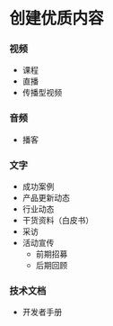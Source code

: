 # 创建优质内容

### 视频

* 课程
* 直播
* 传播型视频

### 音频

* 播客

### 文字

* 成功案例
* 产品更新动态
* 行业动态
* 干货资料（白皮书）
* 采访
* 活动宣传
  * 前期招募
  * 后期回顾

### 技术文档

* 开发者手册

